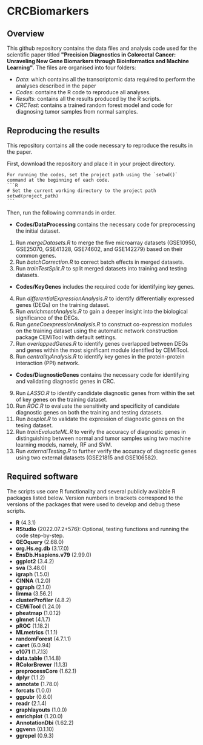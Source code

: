 # CRCBiomarkers

## Overview
This github repository contains the data files and analysis code used for the scientific paper titled **"Precision Diagnostics in Colorectal Cancer: Unraveling New Gene Biomarkers through Bioinformatics and Machine Learning"**.
The files are organised into four folders:
 - *Data*: which contains all the transcriptomic data required to perform the analyses described in the paper
 - *Codes*: contains the R code to reproduce all  analyses.
 - *Results*: contains all the results produced by the R scripts.
 - *CRCTest*: contains a trained random forest model and code for diagnosing tumor samples from normal samples.

## Reproducing the results
This repository contains all the code necessary to reproduce the results in the paper. 

First, download the repository and place it in your project directory.
	
	For running the codes, set the project path using the `setwd()` command at the beginning of each code.
	```R
	# Set the current working directory to the project path
	setwd(project_path)
	```
	
Then, run the following commands in order.

- **Codes/DataProcessing** contains the necessary code for preprocessing the initial dataset.
1. Run *mergeDatasets.R* to merge the five microarray datasets (GSE10950, GSE25070, GSE41328, GSE74602, and GSE142279) based on their common genes.
2. Run *batchCorrection.R* to correct batch effects in merged datasets.
3. Run *trainTestSplit.R* to split merged datasets into training and testing datasets.
   
- **Codes/KeyGenes** includes the required code for identifying key genes.
4. Run *differentialExpressionAnalysis.R* to identify differentially expressed genes (DEGs) on the training dataset.
5. Run *enrichmentAnalysis.R* to gain a deeper insight into the biological significance of the DEGs.
6. Run *geneCoexpressionAnalysis.R* to construct co-expression modules on the training dataset using the automatic network construction package CEMiTool with default settings.
7. Run *overlappedGenes.R* to identify genes overlapped between DEGs and genes within the most significant module identified by CEMiTool.
8. Run *centralityAnalysis.R* to identify key genes in the protein-protein interaction (PPI) network.
   
- **Codes/DiagnosticGenes** contains the necessary code for identifying and validating diagnostic genes in CRC.
9. Run *LASSO.R* to identify candidate diagnostic genes from within the set of key genes on the training dataset.
10. Run *ROC.R* to evaluate the sensitivity and specificity of candidate diagnostic genes on both the training and testing datasets.
11. Run *boxplot.R* to validate the expression of diagnostic genes on the tesing dataset.
12. Run *trainEvaluateML.R* to verify the accuracy of diagnostic genes in distinguishing between normal and tumor samples using two machine learning models, namely, RF and SVM.
13. Run *externalTesting.R* to further verify the accuracy of diagnostic genes using two external datasets (GSE21815 and GSE106582).
 
## Required software
The scripts use core R functionality and several publicly available R packages listed below. Version numbers in brackets correspond to the versions of the packages that were used to develop and debug these scripts.

 - **R** (4.3.1)
 - **RStudio** (2022.07.2+576): Optional, testing functions and running the code step-by-step.
 - **GEOquery** (2.68.0)
 - **org.Hs.eg.db** (3.17.0)
 - **EnsDb.Hsapiens.v79** (2.99.0)
 - **ggplot2** (3.4.2)
 - **sva** (3.48.0)
 - **igraph** (1.5.0)
 - **CINNA** (1.2.0)
 - **ggraph** (2.1.0)
 - **limma** (3.56.2)
 - **clusterProfiler** (4.8.2)
 - **CEMiTool** (1.24.0)
 - **pheatmap** (1.0.12)
 - **glmnet** (4.1.7)
 - **pROC** (1.18.2)
 - **MLmetrics** (1.1.1)
 - **randomForest** (4.7.1.1)
 - **caret** (6.0.94)
 - **e1071** (1.7.13)
 - **data.table** (1.14.8)
 - **RColorBrewer** (1.1.3)
 - **preprocessCore** (1.62.1)
 - **dplyr** (1.1.2)
 - **annotate** (1.78.0)
 - **forcats** (1.0.0)
 - **ggpubr** (0.6.0)
 - **readr** (2.1.4)
 - **graphlayouts** (1.0.0)
 - **enrichplot** (1.20.0)
 - **AnnotationDbi** (1.62.2)
 - **ggvenn** (0.1.10)
 - **ggrepel** (0.9.3)